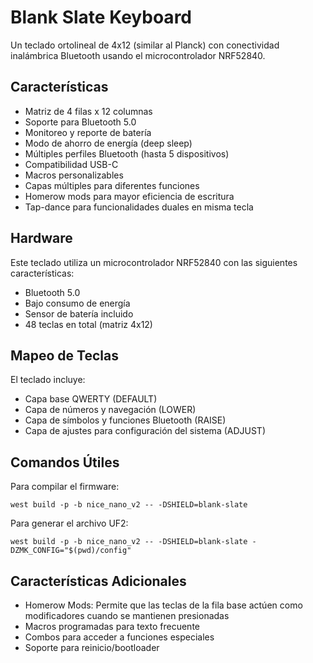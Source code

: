 # Blank Slate Keyboard

Un teclado ortolineal de 4x12 (similar al Planck) con conectividad inalámbrica Bluetooth usando el microcontrolador NRF52840.

## Características

- Matriz de 4 filas x 12 columnas
- Soporte para Bluetooth 5.0
- Monitoreo y reporte de batería
- Modo de ahorro de energía (deep sleep)
- Múltiples perfiles Bluetooth (hasta 5 dispositivos)
- Compatibilidad USB-C
- Macros personalizables
- Capas múltiples para diferentes funciones
- Homerow mods para mayor eficiencia de escritura
- Tap-dance para funcionalidades duales en misma tecla

## Hardware

Este teclado utiliza un microcontrolador NRF52840 con las siguientes características:
- Bluetooth 5.0
- Bajo consumo de energía
- Sensor de batería incluido
- 48 teclas en total (matriz 4x12)

## Mapeo de Teclas

El teclado incluye:
- Capa base QWERTY (DEFAULT)
- Capa de números y navegación (LOWER)
- Capa de símbolos y funciones Bluetooth (RAISE)
- Capa de ajustes para configuración del sistema (ADJUST)

## Comandos Útiles

Para compilar el firmware:
```
west build -p -b nice_nano_v2 -- -DSHIELD=blank-slate
```

Para generar el archivo UF2:
```
west build -p -b nice_nano_v2 -- -DSHIELD=blank-slate -DZMK_CONFIG="$(pwd)/config"
```

## Características Adicionales

- Homerow Mods: Permite que las teclas de la fila base actúen como modificadores cuando se mantienen presionadas
- Macros programadas para texto frecuente
- Combos para acceder a funciones especiales
- Soporte para reinicio/bootloader 